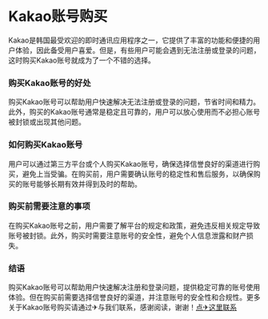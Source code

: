 # Kakao账号购买

Kakao是韩国最受欢迎的即时通讯应用程序之一，它提供了丰富的功能和便捷的用户体验，因此备受用户喜爱。但是，有些用户可能会遇到无法注册或登录的问题，这时购买Kakao账号就成为了一个不错的选择。

### 购买Kakao账号的好处

购买Kakao账号可以帮助用户快速解决无法注册或登录的问题，节省时间和精力。此外，购买的Kakao账号通常是稳定且可靠的，用户可以放心使用而不必担心账号被封锁或出现其他问题。

### 如何购买Kakao账号

用户可以通过第三方平台或个人购买Kakao账号，确保选择信誉良好的渠道进行购买，避免上当受骗。在购买前，用户需要确认账号的稳定性和售后服务，以确保购买的账号能够长期有效并得到及时的帮助。

### 购买前需要注意的事项

在购买Kakao账号之前，用户需要了解平台的规定和政策，避免违反相关规定导致账号被封锁。此外，购买时需要注意账号的安全性，避免个人信息泄露和财产损失。

### 结语

购买Kakao账号可以帮助用户快速解决注册和登录问题，提供稳定可靠的账号使用体验。但在购买前需要选择信誉良好的渠道，并注意账号的安全性和合规性。更多关于Kakao账号购买请通过✈与我们联系，感谢阅读，谢谢！[点✈这里联系](https://k02.cc)